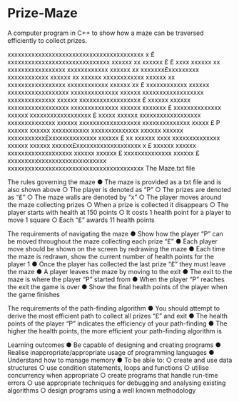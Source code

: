 # Prize-Maze
A computer program in C++ to show how a maze can be traversed efficiently to collect prizes.

xxxxxxxxxxxxxxxxxxxxxxxxxxxxxxxxxxxxxxxx
x £ xxxxxxxxxxxxxxxxxxxxxxxxxxxxxx
xxxxxx xx xxxxxx £ £ xxxx
xxxxxx xx xxxxxxxxxxxxxxxxx xxxxxxxxxxxx
xxxxxx xx xxxxxxx£xxxxxxxxx xxxxxxxxxxxx
xxxxxx xx xxxxxx            xxxxxxxxxxxx
xxxxxx xx xxxxxxxxxxxxxxxxx xxxxxxxxxxxx
xxxxxx xx £ xxxxxxxxxxxx
xxxxxx xxxxxxxxxxxxxxxxxx xxxxxxxxxxxxxx
xxxxxx xxxxxxxxxxxxxxxxxx xxxxxxxxxxxxxx
xxxxxx xxxxxxxxxxxxxxxxxx £ xxxxxx
xxxxxx xxxxxxxxxxxxxxxxxx xxxxxxxxxxxxxx
xxxxxx xxxxxxx £ xxxxxxxxxxxxxx
xxxxxx xxxxxxxxxxxxxxxxxx £ xxxxx
xxxxxx xxxxxxxxxxxxxxxxxx xxxxxxxxxxxxxx
xxxxxx xxxxxxxxxxxxxxxxxx xxxxxxxxxxxxxx
xxxxx £                                P
xxxxxx xxxxxx xxxxxxxxxxx xxxxxxxxxxxxxx
xxxxxx xxxxxx xxxxxxxxxxx£xxxxxxxxxxxxxx
xxxxxx £ xx xxxxxx xxxx xxxxxxxxxxxxxx
xxxxxx xxxxxx xxxxxx£xxxxxxxxxxxxxxxxxxx
x £ xxxxxx xxxxxx xxxxxxxxxxxxxxxxxxx
xxxxxx xxxxxx £ xxxxxxxxxxxxxx
xxxxxx £ xxxxxxxxxxxxxxxxxxxxxxxxxxxxx
xxxxxxxxxxxxxxxxxxxxxxxxxxxxxxxxxxxxxxxx
The Maze.txt file

The rules governing the maze
● The maze is provided as a txt file and is also shown above
○ The player is denoted as “P”
○ The prizes are denoted as “£”
○ The maze walls are denoted by “x”
○ The player moves around the maze collecting prizes
○ When a prize is collected it disappears
○ The player starts with health at 150 points
○ It costs 1 health point for a player to move 1 square
○ Each “£” awards 11 health points

The requirements of navigating the maze
● Show how the player “P” can be moved throughout the maze collecting each prize “£”
● Each player move should be shown on the screen by redrawing the maze
● Each time the maze is redrawn, show the current number of health points for the player 1
● Once the player has collected the last prize “£” they must leave the maze
● A player leaves the maze by moving to the exit
● The exit to the maze is where the player “P” started from
● When the player “P” reaches the exit the game is over
● Show the final health points of the player when the game finishes

The requirements of the path-finding algorithm
● You should attempt to derive the most efficient path to collect all prizes “£” and exit
● The health points of the player “P” indicates the efficiency of your path-finding
● The higher the health points, the more efficient your path-finding algorithm is

Learning outcomes 
● Be capable of designing and creating programs
● Realise inappropriate/appropriate usage of programming languages
● Understand how to manage memory
● To be able to:
○ create and use data structures
○ use condition statements, loops and functions
○ utilise concurrency when appropriate
○ create programs that handle run-time errors
○ use appropriate techniques for debugging and analysing existing algorithms
○ design programs using a well known methodology
